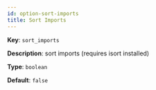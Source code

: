 ```yaml
---
id: option-sort-imports
title: Sort Imports
---
```

**Key**: `sort_imports`

**Description**: sort imports (requires isort installed)

**Type**: `boolean`

**Default**: `false`
